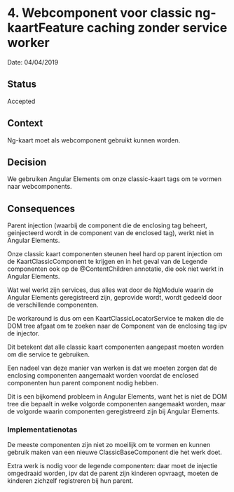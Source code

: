 # 4. Webcomponent voor classic ng-kaartFeature caching zonder service worker

Date: 04/04/2019

## Status

Accepted

## Context

Ng-kaart moet als webcomponent gebruikt kunnen worden.

## Decision

We gebruiken Angular Elements om onze classic-kaart tags om te vormen naar webcomponents.

## Consequences

Parent injection (waarbij de component die de enclosing tag beheert, geinjecteerd wordt in de component van de enclosed tag), werkt niet in Angular Elements.

Onze classic kaart componenten steunen heel hard op parent injection om de KaartClassicComponent te krijgen en in het geval van de Legende componenten ook op de @ContentChildren annotatie, die ook niet werkt in Angular Elements.

Wat wel werkt zijn services, dus alles wat door de NgModule waarin de Angular Elements geregistreerd zijn, geprovide wordt, wordt gedeeld door de verschillende componenten.

De workaround is dus om een KaartClassicLocatorService te maken die de DOM tree afgaat om te zoeken naar de Component van de enclosing tag ipv de injector.

Dit betekent dat alle classic kaart componenten aangepast moeten worden om die service te gebruiken.

Een nadeel van deze manier van werken is dat we moeten zorgen dat de enclosing componenten aangemaakt worden voordat de enclosed componenten hun parent component nodig hebben.

Dit is een bijkomend probleem in Angular Elements, want het is niet de DOM tree die bepaalt in welke volgorde componenten aangemaakt worden, maar de volgorde waarin componenten geregistreerd zijn bij Angular Elements.

### Implementatienotas

De meeste componenten zijn niet zo moeilijk om te vormen en kunnen gebruik maken van een nieuwe ClassicBaseComponent die het werk doet.

Extra werk is nodig voor de legende componenten: daar moet de injectie omgedraaid worden, ipv dat de parent zijn kinderen opvraagt, moeten de kinderen zichzelf registreren bij hun parent.